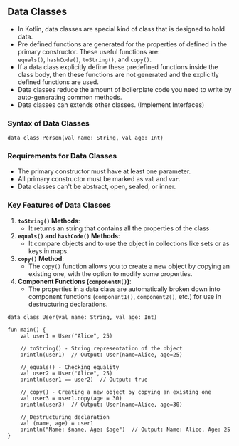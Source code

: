 ## Data Classes
- In Kotlin, data classes are special kind of class that is designed to hold data.
- Pre defined functions are generated for the properties of defined in the primary constructor. These useful functions are: `equals()`, `hashCode()`, `toString()`, and `copy()`.
- If a data class explicitly define these predefined functions inside the class body, then these functions are not generated and the explicitly defined functions are used.
- Data classes reduce the amount of boilerplate code you need to write by auto-generating common methods.
- Data classes can extends other classes. (Implement Interfaces)

### Syntax of Data Classes
```
data class Person(val name: String, val age: Int)
```

### Requirements for Data Classes
- The primary constructor must have at least one parameter.
- All primary constructor must be marked as `val` and `var`.
- Data classes can't be abstract, open, sealed, or inner.

### Key Features of Data Classes
1. **`toString()` Methods**:
	-  It returns an string that contains all the properties of the class
2. **`equals()` and `hashCode()` Methods**:
	- It compare objects and to use the object in collections like sets or as keys in maps.
3. **`copy()` Method**:
	- The `copy()` function allows you to create a new object by copying an existing one, with the option to modify some properties.
4. **Component Functions (`componentN()`)**: 
	- The properties in a data class are automatically broken down into component functions (`component1()`, `component2()`, etc.) for use in destructuring declarations.

```
data class User(val name: String, val age: Int)

fun main() {
    val user1 = User("Alice", 25)

    // toString() - String representation of the object
    println(user1)  // Output: User(name=Alice, age=25)

    // equals() - Checking equality
    val user2 = User("Alice", 25)
    println(user1 == user2)  // Output: true

    // copy() - Creating a new object by copying an existing one
    val user3 = user1.copy(age = 30)
    println(user3)  // Output: User(name=Alice, age=30)

    // Destructuring declaration
    val (name, age) = user1
    println("Name: $name, Age: $age")  // Output: Name: Alice, Age: 25
}
```